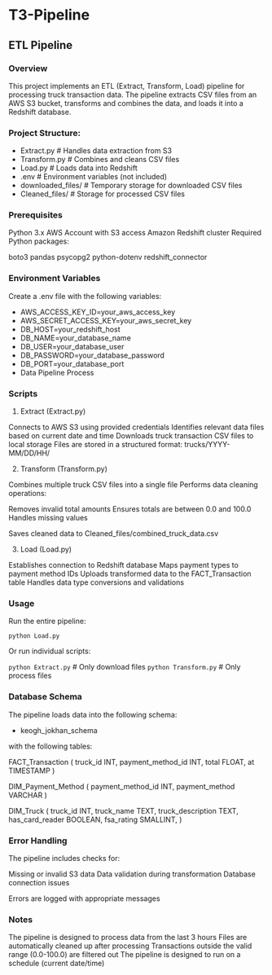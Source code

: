 # T3-Pipeline
## ETL Pipeline 
### Overview
This project implements an ETL (Extract, Transform, Load) pipeline for processing truck transaction data. The pipeline extracts CSV files from an AWS S3 bucket, transforms and combines the data, and loads it into a Redshift database.

### Project Structure:
- Extract.py          # Handles data extraction from S3
- Transform.py        # Combines and cleans CSV files
- Load.py            # Loads data into Redshift
- .env               # Environment variables (not included)
- downloaded_files/  # Temporary storage for downloaded CSV files
- Cleaned_files/    # Storage for processed CSV files

### Prerequisites

Python 3.x
AWS Account with S3 access
Amazon Redshift cluster
Required Python packages:

boto3
pandas
psycopg2
python-dotenv
redshift_connector


### Environment Variables
Create a .env file with the following variables:
- AWS_ACCESS_KEY_ID=your_aws_access_key
- AWS_SECRET_ACCESS_KEY=your_aws_secret_key
- DB_HOST=your_redshift_host
- DB_NAME=your_database_name
- DB_USER=your_database_user
- DB_PASSWORD=your_database_password
- DB_PORT=your_database_port
- Data Pipeline Process

### Scripts 
1. Extract (Extract.py)

Connects to AWS S3 using provided credentials
Identifies relevant data files based on current date and time
Downloads truck transaction CSV files to local storage
Files are stored in a structured format: trucks/YYYY-MM/DD/HH/

2. Transform (Transform.py)

Combines multiple truck CSV files into a single file
Performs data cleaning operations:

Removes invalid total amounts
Ensures totals are between 0.0 and 100.0
Handles missing values


Saves cleaned data to Cleaned_files/combined_truck_data.csv

3. Load (Load.py)

Establishes connection to Redshift database
Maps payment types to payment method IDs
Uploads transformed data to the FACT_Transaction table
Handles data type conversions and validations

### Usage
Run the entire pipeline:

` python Load.py `

Or run individual scripts:

` python Extract.py ` # Only download files
` python Transform.py ` # Only process files

### Database Schema
The pipeline loads data into the following schema:

 - keogh_jokhan_schema

with the following tables:

FACT_Transaction (
    truck_id INT,
    payment_method_id INT,
    total FLOAT,
    at TIMESTAMP
)

DIM_Payment_Method (
    payment_method_id INT,
    payment_method VARCHAR
)

DIM_Truck (
    truck_id INT,
    truck_name TEXT,
    truck_description TEXT,
    has_card_reader BOOLEAN,
    fsa_rating SMALLINT,
)

### Error Handling

The pipeline includes checks for:

Missing or invalid S3 data
Data validation during transformation
Database connection issues


Errors are logged with appropriate messages

### Notes

The pipeline is designed to process data from the last 3 hours
Files are automatically cleaned up after processing
Transactions outside the valid range (0.0-100.0) are filtered out
The pipeline is designed to run on a schedule (current date/time)